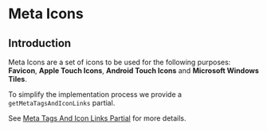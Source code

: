 # Meta Icons

<TableOfContents></TableOfContents>

## Introduction

Meta Icons are a set of icons to be used for the following purposes: **Favicon**, **Apple Touch Icons**, **Android Touch
Icons** and **Microsoft Windows Tiles**.

To simplify the implementation process we provide a `getMetaTagsAndIconLinks` partial.

See [Meta Tags And Icon Links Partial](partials/meta-tags-and-icon-links) for more details.
